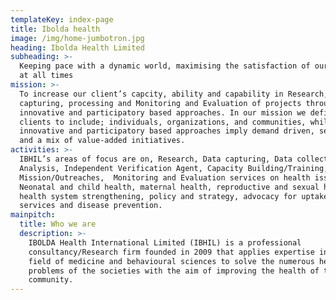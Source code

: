 ```yaml
---
templateKey: index-page
title: Ibolda health
image: /img/home-jumbotron.jpg
heading: Ibolda Health Limited
subheading: >-
  Keeping pace with a dynamic world, maximising the satisfaction of our clients
  at all times
mission: >-
  To increase our client’s capcity, ability and capability in Research, Data
  capturing, processing and Monitoring and Evaluation of projects through
  innovative and participatory based approaches. In our mission we define
  clients to include; individuals, organizations, and communities, while
  innovative and participatory based approaches imply demand driven, sensitive
  and a mix of value-added initiatives.
activities: >-
  IBHIL’s areas of focus are on, Research, Data capturing, Data collection and
  Analysis, Independent Verification Agent, Capacity Building/Training, Medical
  Mission/Outreaches,  Monitoring and Evaluation services on health issues like
  Neonatal and child health, maternal health, reproductive and sexual health,
  health system strengthening, policy and strategy, advocacy for uptake of
  services and disease prevention.
mainpitch:
  title: Who we are
  description: >-
    IBOLDA Health International Limited (IBHIL) is a professional
    consultancy/Research firm founded in 2009 that applies expertise in the
    field of medicine and behavioural sciences to solve the numerous health
    problems of the societies with the aim of improving the health of the
    community.
---
```


